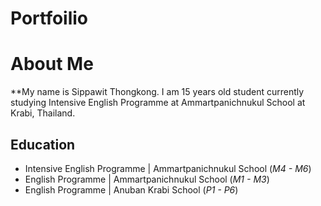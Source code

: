 # Portfoilio

# About Me
**My name is Sippawit Thongkong. I am 15 years old student currently studying Intensive English Programme at Ammartpanichnukul School at Krabi, Thailand.

## Education
- Intensive English Programme | Ammartpanichnukul School (_M4 - M6_)
- English Programme | Ammartpanichnukul School (_M1 - M3_)
- English Programme | Anuban Krabi School (_P1 - P6_)
